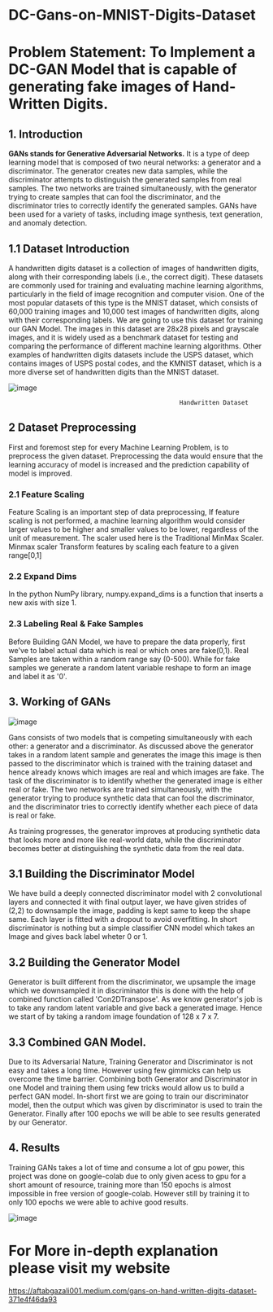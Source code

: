 # DC-Gans-on-MNIST-Digits-Dataset
# Problem Statement: To Implement a DC-GAN Model that is capable of generating fake images of Hand-Written Digits.

## 1. Introduction 
**GANs stands for Generative Adversarial Networks.** It is a type of deep learning model that is composed of two neural networks: a generator and a discriminator. The generator creates new data samples, while the discriminator attempts to distinguish the generated samples from real samples. The two networks are trained simultaneously, with the generator trying to create samples that can fool the discriminator, and the discriminator tries to correctly identify the generated samples. GANs have been used for a variety of tasks, including image synthesis, text generation, and anomaly detection.

## 1.1 Dataset Introduction
A handwritten digits dataset is a collection of images of handwritten digits, along with their corresponding labels (i.e., the correct digit). These datasets are commonly used for training and evaluating machine learning algorithms, particularly in the field of image recognition and computer vision. One of the most popular datasets of this type is the MNIST dataset, which consists of 60,000 training images and 10,000 test images of handwritten digits, along with their corresponding labels. We are going to use this dataset for training our GAN Model. The images in this dataset are 28x28 pixels and grayscale images, and it is widely used as a benchmark dataset for testing and comparing the performance of different machine learning algorithms. Other examples of handwritten digits datasets include the USPS dataset, which contains images of USPS postal codes, and the KMNIST dataset, which is a more diverse set of handwritten digits than the MNIST dataset.

![image](https://user-images.githubusercontent.com/52740449/226985487-719c16fb-af4e-4250-ae13-6abe66138725.png)
                                                
                                                   Handwritten Dataset
                                                 
## 2 Dataset Preprocessing
First and foremost step for every Machine Learning Problem, is to preprocess the given dataset. Preprocessing the data would ensure that the learning accuracy of model is increased and the prediction capability of model is improved.
### 2.1 Feature Scaling
Feature Scaling is an important step of data preprocessing, If feature scaling is not performed, a machine learning algorithm would consider larger values to be higher and smaller values to be lower, regardless of the unit of measurement. The scaler used here is the Traditional MinMax Scaler. Minmax scaler Transform features by scaling each feature to a given range[0,1]
### 2.2 Expand Dims
In the python NumPy library, numpy.expand_dims is a function that inserts a new axis with size 1.
### 2.3 Labeling Real & Fake Samples
Before Building GAN Model, we have to prepare the data properly, first we've to label actual data which is real or which ones are fake(0,1). Real Samples are taken within a random range say (0-500). While for fake samples we generate a random latent variable reshape to form an image and label it as '0'.

## 3. Working of GANs

![image](https://user-images.githubusercontent.com/52740449/227017401-729b867a-2fd2-40dd-bc78-3f95d69592c8.png)

Gans consists of two models that is competing simultaneously with each other: a generator and a discriminator. As discussed above the generator takes in a random latent sample and generates the image this image is then passed to the discriminator which is trained with the training dataset and hence already knows which images are real and which images are fake. The task of the discriminator is to identify whether the generated image is either real or fake. The two networks are trained simultaneously, with the generator trying to produce synthetic data that can fool the discriminator, and the discriminator tries to correctly identify whether each piece of data is real or fake.

As training progresses, the generator improves at producing synthetic data that looks more and more like real-world data, while the discriminator becomes better at distinguishing the synthetic data from the real data.

## 3.1 Building the Discriminator Model
We have build a deeply connected discriminator model with 2 convolutional layers and connected it with final output layer, we have given strides of (2,2) to downsample the image, padding is kept same to keep the shape same. Each layer is fitted with a dropout to avoid overfitting. In short discriminator is nothing but a simple classifier CNN model which takes an Image and gives back label wheter 0 or 1.

## 3.2 Building the Generator Model
Generator is built different from the discriminator, we upsample the image which we downsampled it in discriminator this is done with the help of combined function called 'Con2DTranspose'. As we know generator's job is to take any random latent variable and give back a generated image. Hence we start of by taking a random image foundation of 128 x 7 x 7. 

## 3.3 Combined GAN Model.
Due to its Adversarial Nature, Training Generator and Discriminator is not easy and takes a long time. However using few gimmicks can help us overcome the time barrier. Combining both Generator and Discriminator in one Model and training them using few tricks would allow us to build a perfect GAN model. In-short first we are going to train our discriminator model, then the output which was given by discriminator is used to train the Generator. 
Finally after 100 epochs we will be able to see results generated by our Generator.

## 4. Results
Training GANs takes a lot of time and consume a lot of gpu power, this project was done on google-colab due to only given acess to gpu for a short amount of resource, training more than 150 epochs is almost impossible in free version of google-colab. However still by training it to only 100 epochs we were able to achive good results.

![image](https://user-images.githubusercontent.com/52740449/227020978-33bcb539-47bf-4e1f-99c5-e44d06154dff.png)


# For More in-depth explanation please visit my website
https://aftabgazali001.medium.com/gans-on-hand-written-digits-dataset-371e4f46da93

